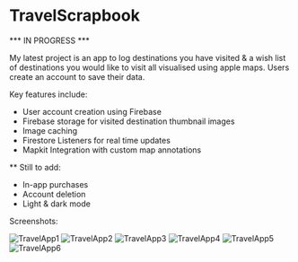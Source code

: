 # TravelScrapbook

*** IN PROGRESS ***

My latest project is an app to log destinations you have visited & a wish list of destinations you would like to visit all visualised using apple maps. Users create an account to save their data.

Key features include:

  - User account creation using Firebase
  - Firebase storage for visited destination thumbnail images
  - Image caching
  - Firestore Listeners for real time updates
  - Mapkit Integration with custom map annotations
  
  ** Still to add:
  - In-app purchases
  - Account deletion
  - Light & dark mode


Screenshots:

![TravelApp1](https://user-images.githubusercontent.com/89655771/191066826-15c0fa5a-81f3-4b31-beab-5577ee33181f.png)
![TravelApp2](https://user-images.githubusercontent.com/89655771/191066829-a3ffbe2d-d337-4795-82e6-7b07ee599717.png)
![TravelApp3](https://user-images.githubusercontent.com/89655771/191066833-f14f58c2-0855-4f49-a303-fed838a6eaeb.png)
![TravelApp4](https://user-images.githubusercontent.com/89655771/191066837-99af2741-1500-4299-a2aa-2a120e1270db.png)
![TravelApp5](https://user-images.githubusercontent.com/89655771/191066840-8d4b9f37-213e-4ac0-91de-7569a5f72cb3.png)
![TravelApp6](https://user-images.githubusercontent.com/89655771/191066843-5b587f35-6e50-4a9b-acd9-c9965c708b70.png)

